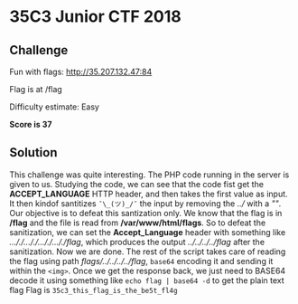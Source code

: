 # 35C3 Junior CTF 2018


## Challenge
Fun with flags: http://35.207.132.47:84

Flag is at /flag

Difficulty estimate: Easy


<b> Score is 37 </b>


## Solution
This challenge was quite interesting. The PHP code running in the server is given to us.
Studying the code, we can see that the code fist get the **ACCEPT_LANGUAGE** HTTP header, and then takes the first value as input.
It then kindof santitizes `¯\_(ツ)_/¯` the input by removing the _../_ with a _""_. Our objective is to defeat this santization only.
We know that the flag is in **/flag** and the file is read from **/var/www/html/flags**.
So to defeat the sanitization, we can set the **Accept_Language** header with something like _..././..././..././..././flag_, which produces the output _../../../../flag_ after the sanitization.
Now we are done. The rest of the script takes care of reading the flag using path _flags/../../../../flag_, `base64` encoding it and sending it within the `<img>`.
Once we get the response back, we just need to BASE64 decode it using something like `echo flag | base64 -d` to get the plain text flag
Flag is `35c3_this_flag_is_the_be5t_fl4g`
